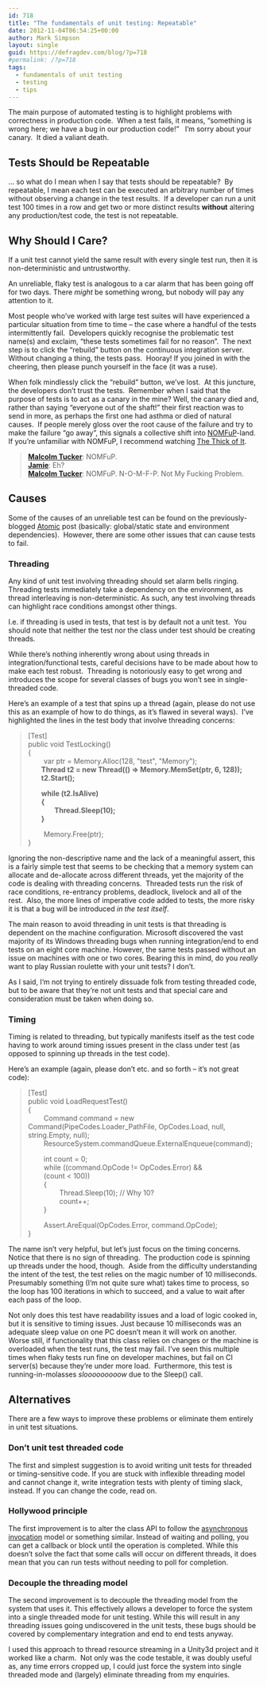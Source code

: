 ```yaml
---
id: 718
title: "The fundamentals of unit testing: Repeatable"
date: 2012-11-04T06:54:25+00:00
author: Mark Simpson
layout: single
guid: https://defragdev.com/blog/?p=718
#permalink: /?p=718
tags:
  - fundamentals of unit testing
  - testing
  - tips
---
```

The main purpose of automated testing is to highlight problems with correctness in production code.&#160; When a test fails, it means, “something is wrong here; we have a bug in our production code!”&#160;&#160; I’m sorry about your canary.&#160; It died a valiant death.

## Tests Should be Repeatable

… so what do I mean when I say that tests should be repeatable?&#160; By repeatable, I mean each test can be executed an arbitrary number of times without observing a change in the test results.&#160; If a developer can run a unit test 100 times in a row and get two or more distinct results **without** altering any production/test code, the test is not repeatable.&#160; 

## Why Should I Care?

If a unit test cannot yield the same result with every single test run, then it is non-deterministic and untrustworthy. 

An unreliable, flaky test is analogous to a car alarm that has been going off for two days. There _might_ be something wrong, but nobody will pay any attention to it.&#160; 

Most people who’ve worked with large test suites will have experienced a particular situation from time to time – the case where a handful of the tests intermittently fail.&#160; Developers quickly recognise the problematic test name(s) and exclaim, “these tests sometimes fail for no reason”.&#160; The next step is to click the “rebuild” button on the continuous integration server.&#160; Without changing a thing, the tests pass.&#160; Hooray! If you joined in with the cheering, then please punch yourself in the face (it was a ruse).

<!--more-->

When folk mindlessly click the “rebuild” button, we’ve lost.&#160; At this juncture, the developers don’t trust the tests.&#160; Remember when I said that the purpose of tests is to act as a canary in the mine? Well, the canary died and, rather than saying “everyone out of the shaft!” their first reaction was to send in more, as perhaps the first one had asthma or died of natural causes.&#160; If people merely gloss over the root cause of the failure and try to make the failure “go away”, this signals a collective shift into [NOMFuP](http://www.urbandictionary.com/define.php?term=NOMFup)-land.&#160; If you’re unfamiliar with NOMFuP, I recommend watching [The Thick of It](http://uk.imdb.com/title/tt0459159/).

> **[Malcolm Tucker](http://uk.imdb.com/name/nm0134922/)**: NOMFuP.  
> **[Jamie](http://uk.imdb.com/name/nm0383467/)**: Eh?  
> **[Malcolm Tucker](http://uk.imdb.com/name/nm0134922/)**: NOMFuP. N-O-M-F-P. Not My Fucking Problem. 

## Causes

Some of the causes of an unreliable test can be found on the previously-blogged [Atomic](?p=714) post (basically: global/static state and environment dependencies).&#160; However, there are some other issues that can cause tests to fail.

### Threading

Any kind of unit test involving threading should set alarm bells ringing. Threading tests immediately take a dependency on the environment, as thread interleaving is non-deterministic. As such, any test involving threads can highlight race conditions amongst other things. 

I.e. if threading is used in tests, that test is by default not a unit test.&#160; You should note that neither the test nor the class under test should be creating threads.

While there’s nothing inherently wrong about using threads in integration/functional tests, careful decisions have to be made about how to make each test robust.&#160; Threading is notoriously easy to get wrong and introduces the scope for several classes of bugs you won’t see in single-threaded code.

Here&#8217;s an example of a test that spins up a thread (again, please do not use this as an example of how to do things, as it’s flawed in several ways).&#160; I’ve highlighted the lines in the test body that involve threading concerns:

> [Test]  
> public void TestLocking()  
> {  
> &#160;&#160;&#160;&#160;&#160;&#160;&#160; var ptr = Memory.Alloc(128, "test", "Memory");  
> **&#160;&#160;&#160;&#160;&#160;&#160;&#160; Thread t2 = new Thread(() => Memory.MemSet(ptr, 6, 128));  
> &#160;&#160;&#160;&#160;&#160;&#160;&#160; t2.Start();**
> 
> **&#160;&#160;&#160;&#160;&#160;&#160;&#160; while (t2.IsAlive)  
> &#160;&#160;&#160;&#160;&#160;&#160;&#160; {  
> &#160;&#160;&#160;&#160;&#160;&#160;&#160;&#160;&#160;&#160;&#160;&#160;&#160;&#160;&#160; Thread.Sleep(10);  
> &#160;&#160;&#160;&#160;&#160;&#160;&#160; }**
> 
> &#160;&#160;&#160;&#160;&#160;&#160;&#160; Memory.Free(ptr);  
> }

Ignoring the non-descriptive name and the lack of a meaningful assert, this is a fairly simple test that seems to be checking that a memory system can allocate and de-allocate across different threads, yet the majority of the code is dealing with threading concerns.&#160; Threaded tests run the risk of race conditions, re-entrancy problems, deadlock, livelock and all of the rest.&#160; Also, the more lines of imperative code added to tests, the more risky it is that a bug will be introduced _in the test itself_.&#160; 

The main reason to avoid threading in unit tests is that threading is dependent on the machine configuration. Microsoft discovered the vast majority of its Windows threading bugs when running integration/end to end tests on an eight core machine. However, the same tests passed without an issue on machines with one or two cores. Bearing this in mind, do you _really_ want to play Russian roulette with your unit tests? I don&#8217;t. 

As I said, I’m not trying to entirely dissuade folk from testing threaded code, but to be aware that they’re not unit tests and that special care and consideration must be taken when doing so. 

### Timing

Timing is related to threading, but typically manifests itself as the test code having to work around timing issues present in the class under test (as opposed to spinning up threads in the test code). 

Here&#8217;s an example (again, please don’t etc. and so forth – it’s not great code): 

> [Test]  
> public void LoadRequestTest()  
> {  
> &#160;&#160;&#160;&#160;&#160;&#160;&#160; Command command = new Command(PipeCodes.Loader_PathFile, OpCodes.Load, null, string.Empty, null);  
> &#160;&#160;&#160;&#160;&#160;&#160;&#160; ResourceSystem.commandQueue.ExternalEnqueue(command);
> 
> &#160;&#160;&#160;&#160;&#160;&#160;&#160; int count = 0;  
> &#160;&#160;&#160;&#160;&#160;&#160;&#160; while ((command.OpCode != OpCodes.Error) &&  
> &#160;&#160;&#160;&#160;&#160;&#160;&#160; (count < 100))  
> &#160;&#160;&#160;&#160;&#160;&#160;&#160; {  
> &#160;&#160;&#160;&#160;&#160;&#160;&#160;&#160;&#160;&#160;&#160;&#160;&#160;&#160;&#160; Thread.Sleep(10); // Why 10?  
> &#160;&#160;&#160;&#160;&#160;&#160;&#160;&#160;&#160;&#160;&#160;&#160;&#160;&#160;&#160; count++;  
> &#160;&#160;&#160;&#160;&#160;&#160;&#160; }
> 
> &#160;&#160;&#160;&#160;&#160;&#160;&#160; Assert.AreEqual(OpCodes.Error, command.OpCode);  
> }

The name isn’t very helpful, but let’s just focus on the timing concerns.&#160; Notice that there is no sign of threading.&#160; The production code is spinning up threads under the hood, though.&#160; Aside from the difficulty understanding the intent of the test, the test relies on the magic number of 10 milliseconds. Presumably something (I&#8217;m not quite sure what) takes time to process, so the loop has 100 iterations in which to succeed, and a value to wait after each pass of the loop. 

Not only does this test have readability issues and a load of logic cooked in, but it is sensitive to timing issues. Just because 10 milliseconds was an adequate sleep value on one PC doesn&#8217;t mean it will work on another. Worse still, if functionality that this class relies on changes or the machine is overloaded when the test runs, the test may fail. I&#8217;ve seen this multiple times when flaky tests run fine on developer machines, but fail on CI server(s) because they&#8217;re under more load.&#160; Furthermore, this test is running-in-molasses _slooooooooow_ due to the Sleep() call.

## Alternatives

There are a few ways to improve these problems or eliminate them entirely in unit test situations. 

### Don’t unit test threaded code

The first and simplest suggestion is to avoid writing unit tests for threaded or timing-sensitive code. If you are stuck with inflexible threading model and cannot change it, write integration tests with plenty of timing slack, instead. If you can change the code, read on. 

### Hollywood principle

The first improvement is to alter the class API to follow the [asynchronous invocation](http://shiman.wordpress.com/2008/09/11/c-net-delegates-asynchronous-invocation-endinvoke-method/) model or something similar. Instead of waiting and polling, you can get a callback or block until the operation is completed. While this doesn&#8217;t solve the fact that some calls will occur on different threads, it does mean that you can run tests without needing to poll for completion. 

### Decouple the threading model

The second improvement is to decouple the threading model from the system that uses it. This effectively allows a developer to force the system into a single threaded mode for unit testing. While this will result in any threading issues going undiscovered in the unit tests, these bugs should be covered by complementary integration and end to end tests anyway. 

I used this approach to thread resource streaming in a Unity3d project and it worked like a charm.&#160; Not only was the code testable, it was doubly useful as, any time errors cropped up, I could just force the system into single threaded mode and (largely) eliminate threading from my enquiries.